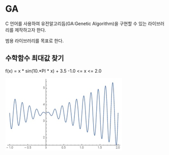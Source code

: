 # GA

C 언어를 사용하여 유전알고리듬(GA:Genetic Algorithm)을 구현할 수 있는 
라이브러리를 제작하고자 한다.

범용 라이브러리를 목표로 한다.

## 수학함수 최대값 찾기

f(x) = x * sin(10.*PI * x) + 3.5
-1.0 <= x <= 2.0

![함수그래프](./plot-function.jpg)
